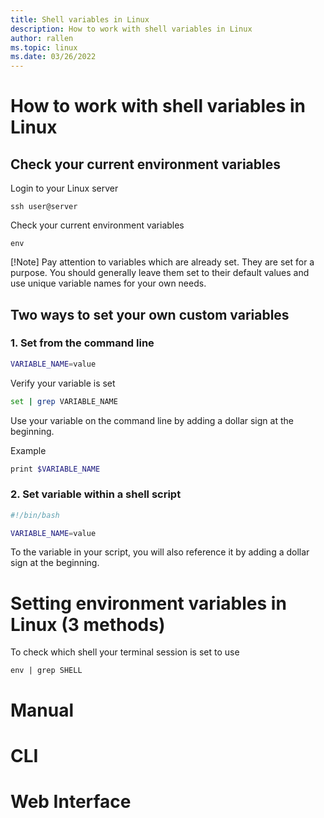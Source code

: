 ```yaml
---
title: Shell variables in Linux
description: How to work with shell variables in Linux
author: rallen
ms.topic: linux
ms.date: 03/26/2022
---
```


# How to work with shell variables in Linux

## Check your current environment variables

Login to your Linux server
```
ssh user@server
```

Check your current environment variables
```
env
```
[!Note]
Pay attention to variables which are already set.  They are set for a purpose.  You should generally leave them set to their default values and use unique variable names for your own needs.

## Two ways to set your own custom variables

### 1. Set from the command line
```bash
VARIABLE_NAME=value
```

Verify your variable is set
```bash
set | grep VARIABLE_NAME
```

Use your variable on the command line by adding a dollar sign at the beginning.

Example
```bash
print $VARIABLE_NAME
```

### 2. Set variable within a shell script
```bash shell script
#!/bin/bash

VARIABLE_NAME=value
```

To the variable in your script, you will also reference it by adding a dollar sign at the beginning.






# Setting environment variables in Linux (3 methods)

To check which shell your terminal session is set to use
```
env | grep SHELL
```




# Manual



# CLI


# Web Interface